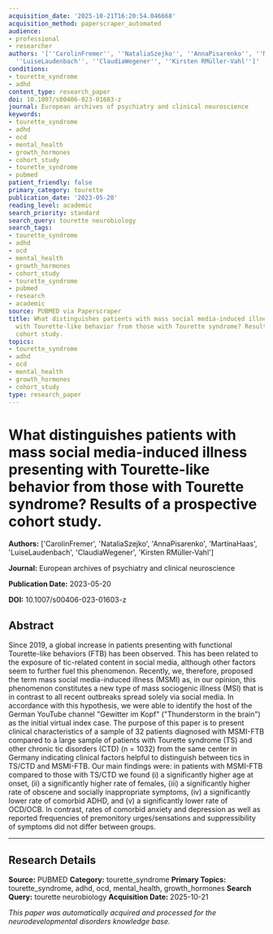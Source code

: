 ```yaml
---
acquisition_date: '2025-10-21T16:20:54.046668'
acquisition_method: paperscraper_automated
audience:
- professional
- researcher
authors: '[''CarolinFremer'', ''NataliaSzejko'', ''AnnaPisarenko'', ''MartinaHaas'',
  ''LuiseLaudenbach'', ''ClaudiaWegener'', ''Kirsten RMüller-Vahl'']'
conditions:
- tourette_syndrome
- adhd
content_type: research_paper
doi: 10.1007/s00406-023-01603-z
journal: European archives of psychiatry and clinical neuroscience
keywords:
- tourette_syndrome
- adhd
- ocd
- mental_health
- growth_hormones
- cohort_study
- tourette_syndrome
- pubmed
patient_friendly: false
primary_category: tourette
publication_date: '2023-05-20'
reading_level: academic
search_priority: standard
search_query: tourette neurobiology
search_tags:
- tourette_syndrome
- adhd
- ocd
- mental_health
- growth_hormones
- cohort_study
- tourette_syndrome
- pubmed
- research
- academic
source: PUBMED via Paperscraper
title: What distinguishes patients with mass social media-induced illness presenting
  with Tourette-like behavior from those with Tourette syndrome? Results of a prospective
  cohort study.
topics:
- tourette_syndrome
- adhd
- ocd
- mental_health
- growth_hormones
- cohort_study
type: research_paper
---
```


# What distinguishes patients with mass social media-induced illness presenting with Tourette-like behavior from those with Tourette syndrome? Results of a prospective cohort study.

**Authors:** ['CarolinFremer', 'NataliaSzejko', 'AnnaPisarenko', 'MartinaHaas', 'LuiseLaudenbach', 'ClaudiaWegener', 'Kirsten RMüller-Vahl']

**Journal:** European archives of psychiatry and clinical neuroscience

**Publication Date:** 2023-05-20

**DOI:** 10.1007/s00406-023-01603-z

## Abstract

Since 2019, a global increase in patients presenting with functional Tourette-like behaviors (FTB) has been observed. This has been related to the exposure of tic-related content in social media, although other factors seem to further fuel this phenomenon. Recently, we, therefore, proposed the term mass social media-induced illness (MSMI) as, in our opinion, this phenomenon constitutes a new type of mass sociogenic illness (MSI) that is in contrast to all recent outbreaks spread solely via social media. In accordance with this hypothesis, we were able to identify the host of the German YouTube channel "Gewitter im Kopf" ("Thunderstorm in the brain") as the initial virtual index case. The purpose of this paper is to present clinical characteristics of a sample of 32 patients diagnosed with MSMI-FTB compared to a large sample of patients with Tourette syndrome (TS) and other chronic tic disorders (CTD) (n = 1032) from the same center in Germany indicating clinical factors helpful to distinguish between tics in TS/CTD and MSMI-FTB. Our main findings were: in patients with MSMI-FTB compared to those with TS/CTD we found (i) a significantly higher age at onset, (ii) a significantly higher rate of females, (iii) a significantly higher rate of obscene and socially inappropriate symptoms, (iv) a significantly lower rate of comorbid ADHD, and (v) a significantly lower rate of OCD/OCB. In contrast, rates of comorbid anxiety and depression as well as reported frequencies of premonitory urges/sensations and suppressibility of symptoms did not differ between groups.

---

## Research Details

**Source:** PUBMED
**Category:** tourette_syndrome
**Primary Topics:** tourette_syndrome, adhd, ocd, mental_health, growth_hormones
**Search Query:** tourette neurobiology
**Acquisition Date:** 2025-10-21

*This paper was automatically acquired and processed for the neurodevelopmental disorders knowledge base.*
